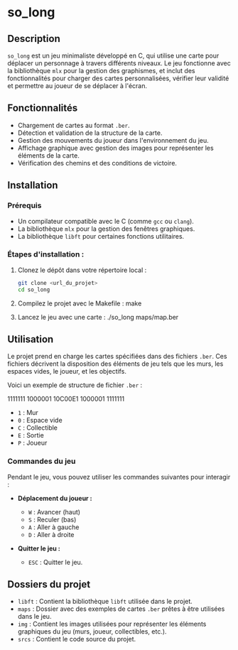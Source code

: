 # so_long

## Description

`so_long` est un jeu minimaliste développé en C, qui utilise une carte pour déplacer un personnage à travers différents niveaux. Le jeu fonctionne avec la bibliothèque `mlx` pour la gestion des graphismes, et inclut des fonctionnalités pour charger des cartes personnalisées, vérifier leur validité et permettre au joueur de se déplacer à l'écran.

## Fonctionnalités

- Chargement de cartes au format `.ber`.
- Détection et validation de la structure de la carte.
- Gestion des mouvements du joueur dans l'environnement du jeu.
- Affichage graphique avec gestion des images pour représenter les éléments de la carte.
- Vérification des chemins et des conditions de victoire.

## Installation

### Prérequis

- Un compilateur compatible avec le C (comme `gcc` ou `clang`).
- La bibliothèque `mlx` pour la gestion des fenêtres graphiques.
- La bibliothèque `libft` pour certaines fonctions utilitaires.

### Étapes d'installation :

1. Clonez le dépôt dans votre répertoire local :
   ```bash
   git clone <url_du_projet>
   cd so_long

2. Compilez le projet avec le Makefile :
    make

3. Lancez le jeu avec une carte :
    ./so_long maps/map.ber

## Utilisation

Le projet prend en charge les cartes spécifiées dans des fichiers `.ber`. Ces fichiers décrivent la disposition des éléments de jeu tels que les murs, les espaces vides, le joueur, et les objectifs.

Voici un exemple de structure de fichier `.ber` :

1111111
1000001
10C00E1
1000001
1111111



- `1` : Mur
- `0` : Espace vide
- `C` : Collectible
- `E` : Sortie
- `P` : Joueur

### Commandes du jeu

Pendant le jeu, vous pouvez utiliser les commandes suivantes pour interagir :

- **Déplacement du joueur :**
  - `W` : Avancer (haut)
  - `S` : Reculer (bas)
  - `A` : Aller à gauche
  - `D` : Aller à droite

- **Quitter le jeu :**
  - `ESC` : Quitter le jeu.

## Dossiers du projet

- `libft` : Contient la bibliothèque `libft` utilisée dans le projet.
- `maps` : Dossier avec des exemples de cartes `.ber` prêtes à être utilisées dans le jeu.
- `img` : Contient les images utilisées pour représenter les éléments graphiques du jeu (murs, joueur, collectibles, etc.).
- `srcs` : Contient le code source du projet.

